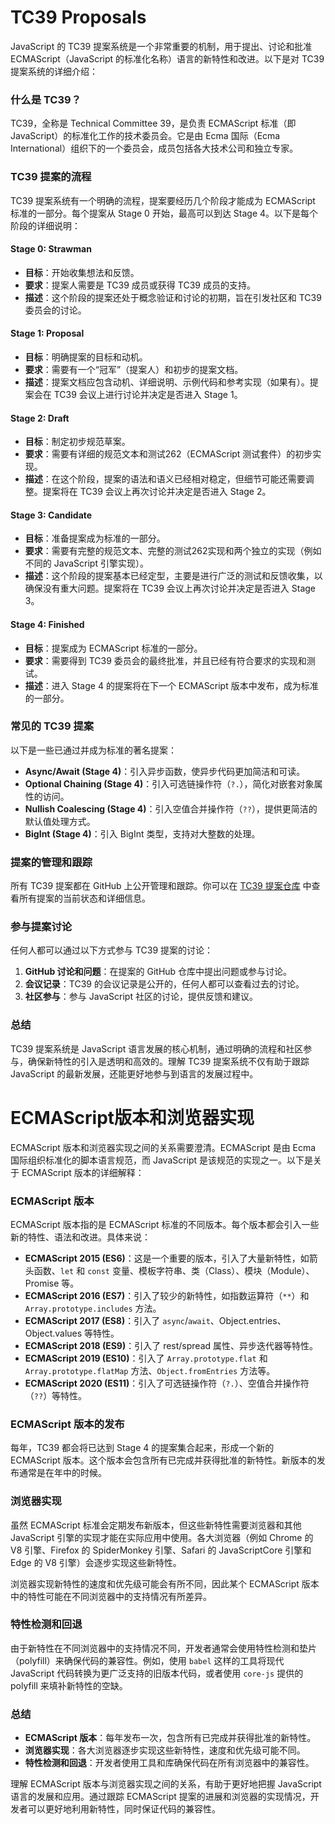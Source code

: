 # TC39 Proposals

JavaScript 的 TC39 提案系统是一个非常重要的机制，用于提出、讨论和批准 ECMAScript（JavaScript 的标准化名称）语言的新特性和改进。以下是对 TC39 提案系统的详细介绍：

### 什么是 TC39？

TC39，全称是 Technical Committee 39，是负责 ECMAScript 标准（即 JavaScript）的标准化工作的技术委员会。它是由 Ecma 国际（Ecma International）组织下的一个委员会，成员包括各大技术公司和独立专家。

### TC39 提案的流程

TC39 提案系统有一个明确的流程，提案要经历几个阶段才能成为 ECMAScript 标准的一部分。每个提案从 Stage 0 开始，最高可以到达 Stage 4。以下是每个阶段的详细说明：

#### Stage 0: Strawman

- **目标**：开始收集想法和反馈。
- **要求**：提案人需要是 TC39 成员或获得 TC39 成员的支持。
- **描述**：这个阶段的提案还处于概念验证和讨论的初期，旨在引发社区和 TC39 委员会的讨论。

#### Stage 1: Proposal

- **目标**：明确提案的目标和动机。
- **要求**：需要有一个“冠军”（提案人）和初步的提案文档。
- **描述**：提案文档应包含动机、详细说明、示例代码和参考实现（如果有）。提案会在 TC39 会议上进行讨论并决定是否进入 Stage 1。

#### Stage 2: Draft

- **目标**：制定初步规范草案。
- **要求**：需要有详细的规范文本和测试262（ECMAScript 测试套件）的初步实现。
- **描述**：在这个阶段，提案的语法和语义已经相对稳定，但细节可能还需要调整。提案将在 TC39 会议上再次讨论并决定是否进入 Stage 2。

#### Stage 3: Candidate

- **目标**：准备提案成为标准的一部分。
- **要求**：需要有完整的规范文本、完整的测试262实现和两个独立的实现（例如不同的 JavaScript 引擎实现）。
- **描述**：这个阶段的提案基本已经定型，主要是进行广泛的测试和反馈收集，以确保没有重大问题。提案将在 TC39 会议上再次讨论并决定是否进入 Stage 3。

#### Stage 4: Finished

- **目标**：提案成为 ECMAScript 标准的一部分。
- **要求**：需要得到 TC39 委员会的最终批准，并且已经有符合要求的实现和测试。
- **描述**：进入 Stage 4 的提案将在下一个 ECMAScript 版本中发布，成为标准的一部分。

### 常见的 TC39 提案

以下是一些已通过并成为标准的著名提案：

- **Async/Await (Stage 4)**：引入异步函数，使异步代码更加简洁和可读。
- **Optional Chaining (Stage 4)**：引入可选链操作符（`?.`），简化对嵌套对象属性的访问。
- **Nullish Coalescing (Stage 4)**：引入空值合并操作符（`??`），提供更简洁的默认值处理方式。
- **BigInt (Stage 4)**：引入 BigInt 类型，支持对大整数的处理。

### 提案的管理和跟踪

所有 TC39 提案都在 GitHub 上公开管理和跟踪。你可以在 [TC39 提案仓库](https://github.com/tc39/proposals) 中查看所有提案的当前状态和详细信息。

### 参与提案讨论

任何人都可以通过以下方式参与 TC39 提案的讨论：

1. **GitHub 讨论和问题**：在提案的 GitHub 仓库中提出问题或参与讨论。
2. **会议记录**：TC39 的会议记录是公开的，任何人都可以查看过去的讨论。
3. **社区参与**：参与 JavaScript 社区的讨论，提供反馈和建议。

### 总结

TC39 提案系统是 JavaScript 语言发展的核心机制，通过明确的流程和社区参与，确保新特性的引入是透明和高效的。理解 TC39 提案系统不仅有助于跟踪 JavaScript 的最新发展，还能更好地参与到语言的发展过程中。

# ECMAScript版本和浏览器实现

ECMAScript 版本和浏览器实现之间的关系需要澄清。ECMAScript 是由 Ecma 国际组织标准化的脚本语言规范，而 JavaScript 是该规范的实现之一。以下是关于 ECMAScript 版本的详细解释：

### ECMAScript 版本

ECMAScript 版本指的是 ECMAScript 标准的不同版本。每个版本都会引入一些新的特性、语法和改进。具体来说：

- **ECMAScript 2015 (ES6)**：这是一个重要的版本，引入了大量新特性，如箭头函数、`let` 和 `const` 变量、模板字符串、类（Class）、模块（Module）、Promise 等。
- **ECMAScript 2016 (ES7)**：引入了较少的新特性，如指数运算符（`**`）和 `Array.prototype.includes` 方法。
- **ECMAScript 2017 (ES8)**：引入了 `async`/`await`、Object.entries、Object.values 等特性。
- **ECMAScript 2018 (ES9)**：引入了 rest/spread 属性、异步迭代器等特性。
- **ECMAScript 2019 (ES10)**：引入了 `Array.prototype.flat` 和 `Array.prototype.flatMap` 方法、`Object.fromEntries` 方法等。
- **ECMAScript 2020 (ES11)**：引入了可选链操作符（`?.`）、空值合并操作符（`??`）等特性。

### ECMAScript 版本的发布

每年，TC39 都会将已达到 Stage 4 的提案集合起来，形成一个新的 ECMAScript 版本。这个版本会包含所有已完成并获得批准的新特性。新版本的发布通常是在年中的时候。

### 浏览器实现

虽然 ECMAScript 标准会定期发布新版本，但这些新特性需要浏览器和其他 JavaScript 引擎的实现才能在实际应用中使用。各大浏览器（例如 Chrome 的 V8 引擎、Firefox 的 SpiderMonkey 引擎、Safari 的 JavaScriptCore 引擎和 Edge 的 V8 引擎）会逐步实现这些新特性。

浏览器实现新特性的速度和优先级可能会有所不同，因此某个 ECMAScript 版本中的特性可能在不同浏览器中的支持情况有所差异。

### 特性检测和回退

由于新特性在不同浏览器中的支持情况不同，开发者通常会使用特性检测和垫片（polyfill）来确保代码的兼容性。例如，使用 `babel` 这样的工具将现代 JavaScript 代码转换为更广泛支持的旧版本代码，或者使用 `core-js` 提供的 polyfill 来填补新特性的空缺。

### 总结

- **ECMAScript 版本**：每年发布一次，包含所有已完成并获得批准的新特性。
- **浏览器实现**：各大浏览器逐步实现这些新特性，速度和优先级可能不同。
- **特性检测和回退**：开发者使用工具和库确保代码在所有浏览器中的兼容性。

理解 ECMAScript 版本与浏览器实现之间的关系，有助于更好地把握 JavaScript 语言的发展和应用。通过跟踪 ECMAScript 提案的进展和浏览器的实现情况，开发者可以更好地利用新特性，同时保证代码的兼容性。